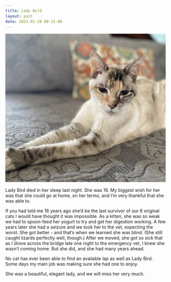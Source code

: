 ```yaml
---
title: Lady Bird
layout: post
date: 2023-01-20 08-21-00
---
```


<img src="/images/ladybird.jpg">

Lady Bird died in her sleep last night. She was 19. My biggest wish for her was
that she could go at home, on her terms, and I’m very thankful that she was
able to. 

If you had told me 16 years ago she’d be the last survivor of our 6 original
cats I would have thought it was impossible. As a kitten, she was so weak we
had to spoon-feed her yogurt to try and get her digestion working. A few years
later she had a seizure and we took her to the vet, expecting the worst. She
got better - and that’s when we learned she was blind. (She still
caught lizards perfectly well, though.) After we moved, she got so sick that as
I drove across the bridge late one night to the emergency vet, I knew she
wasn’t coming home. But she did, and she had many years ahead.

No cat has ever been able to find an available lap as well as Lady Bird. Some
days my main job was making sure she had one to enjoy.

She was a beautiful, elegant lady, and we will miss her very much.
